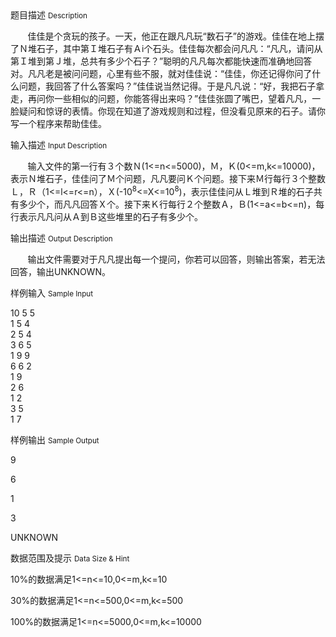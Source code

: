 <div class="panel panel-default">
<div class="area-title">
<span>
题目描述
<small>Description</small>
</span></div>
<div class="panel-body">

<p>       佳佳是个贪玩的孩子。一天，他正在跟凡凡玩“数石子”的游戏。佳佳在地上摆了Ｎ堆石子，其中第Ｉ堆石子有Ａi个石头。佳佳每次都会问凡凡：“凡凡，请问从第Ｉ堆到第Ｊ堆，总共有多少个石子？”聪明的凡凡每次都能快速而准确地回答对。凡凡老是被问问题，心里有些不服，就对佳佳说：“佳佳，你还记得你问了什么问题，我回答了什么答案吗？”佳佳说当然记得。于是凡凡说：“好，我把石子拿走，再问你一些相似的问题，你能答得出来吗？”佳佳张圆了嘴巴，望着凡凡，一脸疑问和惊讶的表情。你现在知道了游戏规则和过程，但没看见原来的石子。请你写一个程序来帮助佳佳。</p>

</div>
</div>

<div class="panel panel-default">
<div class="area-title">
<span>
输入描述
<small>Input Description</small>
</span></div>
<div class="panel-body">
<p>       输入文件的第一行有３个数Ｎ(1&lt;=n&lt;=5000)，Ｍ，Ｋ(0&lt;=m,k&lt;=10000)，表示Ｎ堆石子，佳佳问了Ｍ个问题，凡凡要问Ｋ个问题。接下来Ｍ行每行３个整数Ｌ，Ｒ（1&lt;=l&lt;=r&lt;=n），Ｘ(-10<sup>8</sup>&lt;=X&lt;=10<sup>8</sup>)，表示佳佳问从Ｌ堆到Ｒ堆的石子共有多少个，而凡凡回答Ｘ个。接下来Ｋ行每行２个整数Ａ，Ｂ(1&lt;=a&lt;=b&lt;=n)，每行表示凡凡问从Ａ到Ｂ这些堆里的石子有多少个。</p>

</div>
</div>
<div  class="panel panel-default">
<div class="area-title">
<span>
输出描述
<small>Output Description</small>
</span></div>
<div class="panel-body">

<p>&nbsp; &nbsp; &nbsp; &nbsp;输出文件需要对于凡凡提出每一个提问，你若可以回答，则输出答案，若无法回答，输出UNKNOWN。</p>

</div>
</div>


<div class="panel panel-default">
<div class="area-title">
<span>
样例输入
<small>Sample Input</small>
</span></div>
<div class="panel-body">
<p>10 5 5<br> 1 5 4<br> 2 5 4<br> 3 6 5<br> 1 9 9<br> 6 6 2<br> 1 9<br> 2 6<br> 1 2<br> 3 5<br> 1 7</p>

</div>
</div>

<div class="panel panel-default">
<div class="area-title">
<span>
样例输出
<small>Sample Output</small>
</span></div>
<div class="panel-body">
<p>9</p>
<p>6</p>
<p>1</p>
<p>3</p>
<p>UNKNOWN</p>

</div>
</div>

<div class="panel panel-default">
<div class="area-title">
<span>
数据范围及提示
<small>Data Size & Hint</small>
</span></div>
<div class="panel-body">
<p>10%的数据满足1&lt;=n&lt;=10,0&lt;=m,k&lt;=10</p>
<p>30%的数据满足1&lt;=n&lt;=500,0&lt;=m,k&lt;=500</p>
<p>100%的数据满足1&lt;=n&lt;=5000,0&lt;=m,k&lt;=10000</p>
</div>
</div>